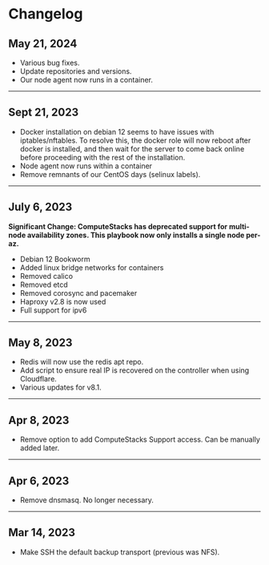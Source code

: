 # Changelog

## May 21, 2024

* Various bug fixes.
* Update repositories and versions.
* Our node agent now runs in a container.

***

## Sept 21, 2023

* Docker installation on debian 12 seems to have issues with iptables/nftables. To resolve this, the docker role will now reboot after docker is installed, and then wait for the server to come back online before proceeding with the rest of the installation.
* Node agent now runs within a container
* Remove remnants of our CentOS days (selinux labels).

***

## July 6, 2023

**Significant Change: ComputeStacks has deprecated support for multi-node availability zones. This playbook now only installs a single node per-az.**

* Debian 12 Bookworm
* Added linux bridge networks for containers
* Removed calico
* Removed etcd
* Removed corosync and pacemaker
* Haproxy v2.8 is now used
* Full support for ipv6

***

## May 8, 2023

* Redis will now use the redis apt repo.
* Add script to ensure real IP is recovered on the controller when using Cloudflare.
* Various updates for v8.1.

***

## Apr 8, 2023

* Remove option to add ComputeStacks Support access. Can be manually added later.

***

## Apr 6, 2023

* Remove dnsmasq. No longer necessary.

***

## Mar 14, 2023

* Make SSH the default backup transport (previous was NFS).
